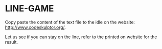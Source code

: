 # LINE-GAME
Copy paste the content of the text file to the idle on the website: http://www.codeskulptor.org/.

Let us see if you can stay on the line, refer to the printed on website for the result.
